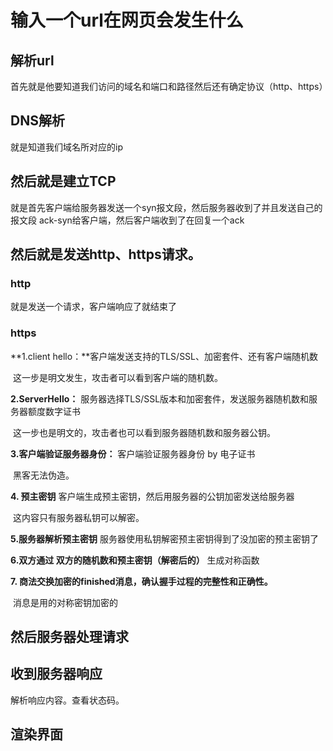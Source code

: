 # 输入一个url在网页会发生什么

## 解析url

首先就是他要知道我们访问的域名和端口和路径然后还有确定协议（http、https）

## DNS解析

就是知道我们域名所对应的ip

## 然后就是建立TCP

就是首先客户端给服务器发送一个syn报文段，然后服务器收到了并且发送自己的报文段 ack-syn给客户端，然后客户端收到了在回复一个ack

## 然后就是发送http、https请求。

### http

 就是发送一个请求，客户端响应了就结束了

### https

**1.client hello：**客户端发送支持的TLS/SSL、加密套件、还有客户端随机数

​		这一步是明文发生，攻击者可以看到客户端的随机数。

**2.ServerHello：**   服务器选择TLS/SSL版本和加密套件，发送服务器随机数和服务器额度数字证书

​		这一步也是明文的，攻击者也可以看到服务器随机数和服务器公钥。

**3.客户端验证服务器身份：** 客户端验证服务器身份 by 电子证书

​		黑客无法伪造。

**4. 预主密钥** 客户端生成预主密钥，然后用服务器的公钥加密发送给服务器

​		这内容只有服务器私钥可以解密。

**5.服务器解析预主密钥** 服务器使用私钥解密预主密钥得到了没加密的预主密钥了

**6.双方通过 双方的随机数和预主密钥（解密后的）**		生成对称函数

**7. 商法交换加密的finished消息，确认握手过程的完整性和正确性。**

​	 消息是用的对称密钥加密的

## 然后服务器处理请求

## 收到服务器响应

解析响应内容。查看状态码。

## 渲染界面 